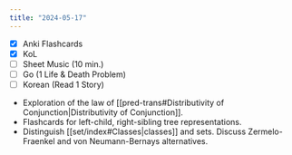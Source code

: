 ```yaml
---
title: "2024-05-17"
---
```


- [x] Anki Flashcards
- [x] KoL
- [ ] Sheet Music (10 min.)
- [ ] Go (1 Life & Death Problem)
- [ ] Korean (Read 1 Story)

* Exploration of the law of [[pred-trans#Distributivity of Conjunction|Distributivity of Conjunction]].
* Flashcards for left-child, right-sibling tree representations.
* Distinguish [[set/index#Classes|classes]] and sets. Discuss Zermelo-Fraenkel and von Neumann-Bernays alternatives.